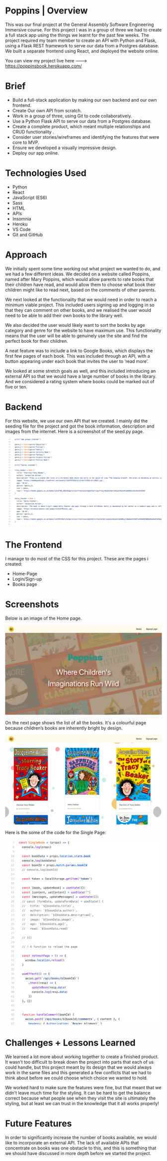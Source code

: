 # Poppins | Overview

This was our final project at the General Assembly Software Engineering Immersive course. For this project I was in a group of three we had to create a full stack app using the things we learnt for the past few weeks. The project required my team member to create an API with Python and Flask, using a Flask REST framework to serve our data from a Postgres database. We built a separate frontend using React, and deployed the website online.

You can view my project live here ---> https://poppinsbook.herokuapp.com/


# Brief

* Build a full-stack application by making our own backend and our own frontend.
* Create Our own API from scratch.
* Work in a group of three, using Git to code collaboratively.
* Use a Python Flask API to serve our data from a Postgres database.
* Create a complete product, which meant multiple relationships and CRUD functionality .
* Consider user stories/wireframes and identifying the features that were core to MVP.
* Ensure we developed a visually impressive design.
* Deploy our app online.


# Technologies Used

* Python
* React
* JavaScript (ES6)
* Sass
* HTML
* APIs
* Insomnia
* Heroku
* VS Code
* Git and GitHub


# Approach

We initially spent some time working out what project we wanted to do, and we had a few different ideas. We decided on a website called Poppins, named after Mary Poppins, which would allow parents to rate books that their children have read, and would allow them to choose what book their children might like to read next, based on the comments of other parents.

We next looked at the functionality that we would need in order to reach a minimum viable project. This included users signing up and logging in so that they can comment on other books, and we realised the user would need to be able to add their own books to the library well.

We also decided the user would likely want to sort the books by age category and genre for the website to have maximum use. This functionality means that the user will be able to genuinely use the site and find the perfect book for their children.

A neat feature was to include a link to Google Books, which displays the first few pages of each book. This was included through an API, with a button appearing under each book that invites the user to ‘read more’.

We looked at some stretch goals as well, and this included introducing an external API so that we would have a large number of books in the library. And we considered a rating system where books could be marked out of five or ten.
# Backend

For this website, we use our own API that we created. I mainly did the seeding file for the project and got the book information, description and images from the internet. Here is a screenshot of the seed.py page.

![](seed-1.png)

# The Frontend

I manage to do most of the CSS for this project. These are the pages i created: 

* Home-Page
* Login/Sign-up
* Books page


# Screenshots

Below is an image of the Home page.

![](homep.png)


On the next page shows the list of all the books. It's a colourful page because children’s books are inherently bright by design.

![](singlep.png)

Here is the some of the code for the Single Page:

![](singlec.png)

# Challenges + Lessons Learned

We learned a lot more about working together to create a finished product. It wasn't too difficult to break down the project into parts that each of us could handle, but this project meant by its design that we would always work in the same files and this generated a few conflicts that we had to think about before we could choose which choice we wanted to hold.

We worked hard to make sure the features were fine, but that meant that we didn't leave much time for the styling. It can be hard to get the balance correct because what people see when they visit the site is ultimately the styling, but at least we can trust in the knowledge that it all works properly!

# Future Features

In order to significantly increase the number of books available, we would like to incorporate an external API. The lack of available APIs that concentrate on books was one obstacle to this, and this is something that we should have discussed in more depth before we started the project.





